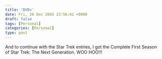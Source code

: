```yaml
---
title: 'DVDs'
date: Fri, 26 Dec 2003 23:56:41 +0000
draft: false
tags: [Personal]
categories: [Personal]
type: post
---
```


And to continue with the Star Trek entries, I got the Complete First Season of Star Trek: The Next Generation. WOO HOO!!!
